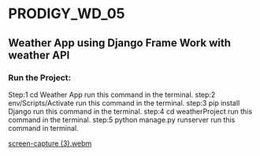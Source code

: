 # PRODIGY_WD_05
## Weather App using Django Frame Work with weather API

### Run the Project:
Step:1 cd Weather App run this command in the terminal.
step:2 env/Scripts/Activate run this command in the terminal.
step:3 pip install Django run this command in the terminal.
step:4 cd weatherProject run this command in the terminal.
step:5 python manage.py runserver run this command in terminal.

[screen-capture (3).webm](https://github.com/gaurav3590/PRODIGY_WD_05/assets/116814505/a2d8fb5f-5b7b-4763-abea-d71647cf7c43)

